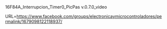 16F84A_Interrupcion_Timer0_PicPas v.0.7.0_video

URL=https://www.facebook.com/groups/electronicaymicrocontroladores/permalink/1679098122118937/

